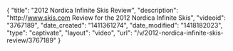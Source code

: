 {
    "title": "2012 Nordica Infinite Skis Review",
    "description": "http:\/\/www.skis.com Review for the 2012 Nordica Infinite Skis",
    "videoid": "3767189",
    "date_created": "1411361274",
    "date_modified": "1418182023",
    "type": "captivate",
    "layout": "video",
    "url": "\/v\/2012-nordica-infinite-skis-review\/3767189"
}